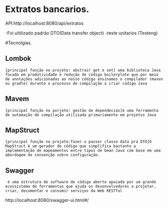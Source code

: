 # Extratos bancarios.
API:http://localhost:8080/api/extratos

-Foi ultilizado padrão DTO(Data transfer object)
-teste unitarios (Testeng)

#Tecnolgias.

## Lombok
`[principal função no projeto: abstrair get e set] uma biblioteca Java focada em produtividade e redução de código boilerplate que por meio de anotações adicionadas ao nosso código ensinamos o compilador (maven ou gradle) durante o processo de compilação a criar código Java`
## Mavem
`[principal função no porjeto: gestão de dependecias]é uma ferramenta de automação de compilação utilizada primariamente em projetos Java`
## MapStruct
`[principal função no projeto:fazer o passer classe data pra DTO]O MapStruct é um gerador de código que simplifica bastante a implementação de mapeamentos entre tipos de bean Java com base em uma abordagem de convenção sobre configuração.`
## Swagger
` é uma estrutura de software de código aberto apoiada por um grande ecossistema de ferramentas que ajuda os desenvolvedores a projetar, criar, documentar e consumir serviços da Web RESTful`

http://localhost:8080/swagger-ui.html#/



